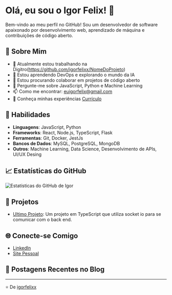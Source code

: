 # Olá, eu sou o Igor Felix! 👋

Bem-vindo ao meu perfil no GitHub! Sou um desenvolvedor de software apaixonado por desenvolvimento web, aprendizado de máquina e contribuições de código aberto.

## 🌟 Sobre Mim

- 🔭 Atualmente estou trabalhando na Digitro(https://github.com/igorfelixx/NomeDoProjeto)
- 🌱 Estou aprendendo DevOps e explorando o mundo da IA
- 👯 Estou procurando colaborar em projetos de código aberto
- 💬 Pergunte-me sobre JavaScript, Python e Machine Learning
- 📫 Como me encontrar: [euigorfelix@gmail.com](mailto:euigorfelix@gmail.com)
- 📄 Conheça minhas experiências [Currículo](Working...)

## 🚀 Habilidades

- **Linguagens**: JavaScript, Python
- **Frameworks**: React, Node.js, TypeScript, Flask
- **Ferramentas**: Git, Docker, JestJs
- **Bancos de Dados**: MySQL, PostgreSQL, MongoDB
- **Outros**: Machine Learning, Data Science, Desenvolvimento de APIs, UI/UX Desing

## 📈 Estatísticas do GitHub

![Estatísticas do GitHub de Igor](https://github-readme-stats.vercel.app/api?username=igorfelixx&show_icons=true&theme=radical)

## 💼 Projetos

- [Ultimo Projeto](https://github.com/igorfelixx/frontend): Um projeto em TypeScript que utiliza socket io para se comunicar com o back end.

## 🌐 Conecte-se Comigo

- [LinkedIn](https://www.linkedin.com/in/igorfelixx)
- [Site Pessoal](Working...)

## 📝 Postagens Recentes no Blog

<!-- BLOG-POST-LIST:START -->
<!-- BLOG-POST-LIST:END -->

---

⭐️ De [igorfelixx](https://github.com/igorfelixx)
